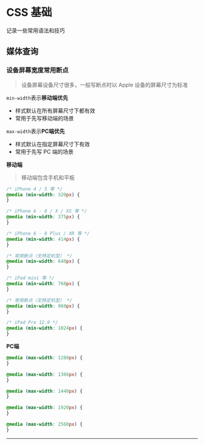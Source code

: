 # CSS 基础

记录一些常用语法和技巧

## 媒体查询

### 设备屏幕宽度常用断点

> 设备屏幕设备尺寸很多，一般写断点时以 Apple 设备的屏幕尺寸为标准

`min-width`表示**移动端优先**

- 样式默认在所有屏幕尺寸下都有效
- 常用于先写移动端的场景

`max-width`表示**PC端优先**

- 样式默认在指定屏幕尺寸下有效
- 常用于先写 PC 端的场景



**移动端**

> 移动端包含手机和平板

```css
/* iPhone 4 / 5 等 */
@media (min-width: 320px) {
}

/* iPhone 6 - 8 / X / XS 等 */
@media (min-width: 375px) {
}

/* iPhone 6 - 8 Plus / XR 等 */
@media (min-width: 414px) {
}

/* 常用断点（无特定机型） */
@media (min-width: 640px) {
}

/* iPad mini 等 */
@media (min-width: 768px) {
}

/* 常用断点（无特定机型） */
@media (min-width: 960px) {
}

/* iPad Pro 12.9 */
@media (min-width: 1024px) {
}
```

**PC端**

```css
@media (max-width: 1280px) {
}

@media (max-width: 1366px) {
}

@media (max-width: 1440px) {
}

@media (max-width: 1920px) {
}

@media (max-width: 2560px) {
}
```



---


